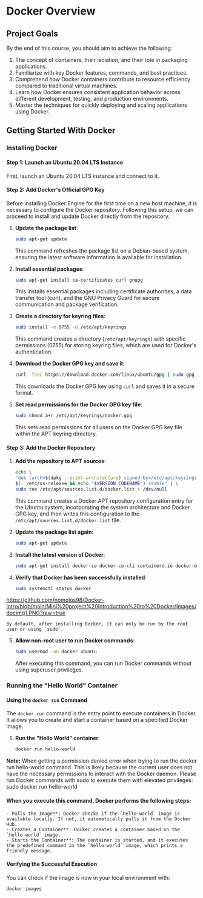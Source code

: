 # Docker Overview

## Project Goals

By the end of this course, you should aim to achieve the following:

1. The concept of containers, their isolation, and their role in packaging applications.
2. Familiarize with key Docker features, commands, and best practices.
3. Comprehend how Docker containers contribute to resource efficiency compared to traditional virtual machines.
4. Learn how Docker ensures consistent application behavior across different development, testing, and production environments.
5. Master the techniques for quickly deploying and scaling applications using Docker.

## Getting Started With Docker

### Installing Docker

#### Step 1: Launch an Ubuntu 20.04 LTS Instance

First, launch an Ubuntu 20.04 LTS instance and connect to it.

#### Step 2: Add Docker's Official GPG Key

Before installing Docker Engine for the first time on a new host machine, it is necessary to configure the Docker repository. Following this setup, we can proceed to install and update Docker directly from the repository.

1. **Update the package list**:

    ```bash
    sudo apt-get update
    ```

    This command refreshes the package list on a Debian-based system, ensuring the latest software information is available for installation.

2. **Install essential packages**:

    ```bash
    sudo apt-get install ca-certificates curl gnupg
    ```

    This installs essential packages including certificate authorities, a data transfer tool (curl), and the GNU Privacy Guard for secure communication and package verification.

3. **Create a directory for keyring files**:

    ```bash
    sudo install -m 0755 -d /etc/apt/keyrings
    ```

    This command creates a directory (`/etc/apt/keyrings`) with specific permissions (0755) for storing keyring files, which are used for Docker's authentication.

4. **Download the Docker GPG key and save it**:

    ```bash
    curl -fsSL https://download.docker.com/linux/ubuntu/gpg | sudo gpg --dearmor -o /etc/apt/keyrings/docker.gpg
    ```

    This downloads the Docker GPG key using `curl` and saves it in a secure format.

5. **Set read permissions for the Docker GPG key file**:

    ```bash
    sudo chmod a+r /etc/apt/keyrings/docker.gpg
    ```

    This sets read permissions for all users on the Docker GPG key file within the APT keyring directory.

#### Step 3: Add the Docker Repository

1. **Add the repository to APT sources**:

    ```bash
    echo \
    "deb [arch=$(dpkg --print-architecture) signed-by=/etc/apt/keyrings/docker.gpg] https://download.docker.com/linux/ubuntu \
    $(. /etc/os-release && echo "$VERSION_CODENAME") stable" | \
    sudo tee /etc/apt/sources.list.d/docker.list > /dev/null
    ```

    This command creates a Docker APT repository configuration entry for the Ubuntu system, incorporating the system architecture and Docker GPG key, and then writes this configuration to the `/etc/apt/sources.list.d/docker.list` file.

2. **Update the package list again**:

    ```bash
    sudo apt-get update
    ```

3. **Install the latest version of Docker**:

    ```bash
    sudo apt-get install docker-ce docker-ce-cli containerd.io docker-buildx-plugin docker-compose-plugin
    ```

4. **Verify that Docker has been successfully installed**:

    ```bash
    sudo systemctl status docker
    ```
https://github.com/nomolos98/Docker-Intro/blob/main/Mini%20project%20Introduction%20to%20Docker/Images/docimg1.PNG?raw=true

    By default, after installing Docker, it can only be run by the root user or using `sudo`.

5. **Allow non-root user to run Docker commands**:

    ```bash
    sudo usermod -aG docker ubuntu
    ```

    After executing this command, you can run Docker commands without using superuser privileges. 

### Running the "Hello World" Container

#### Using the `docker run` Command

The `docker run` command is the entry point to execute containers in Docker. It allows you to create and start a container based on a specified Docker image.

1. **Run the "Hello World" container**:

    ```bash
    docker run hello-world
    ```
**Note:** When getting a permission denied error when trying to run the docker run hello-world command. This is likely because the current user does not have the necessary permissions to interact with the Docker daemon. Please run Docker commands with sudo to execute them with elevated privileges: sudo docker run hello-world

#### When you execute this command, Docker performs the following steps:

    - Pulls the Image**: Docker checks if the `hello-world` image is available locally. If not, it automatically pulls it from the Docker Hub.
    - Creates a Container**: Docker creates a container based on the `hello-world` image.
    - Starts the Container**: The container is started, and it executes the predefined command in the `hello-world` image, which prints a friendly message.

#### Verifying the Successful Execution

You can check if the image is now in your local environment with:

```bash
docker images
